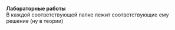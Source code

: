 **Лабораторные работы** <br>
В каждой соответствующей папке лежит соответствующие ему решение (ну в теории)<br>
